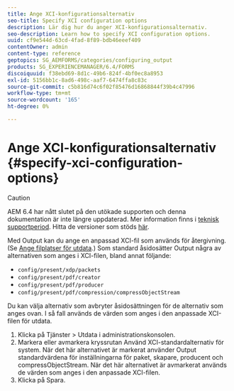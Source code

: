 ```yaml
---
title: Ange XCI-konfigurationsalternativ
seo-title: Specify XCI configuration options
description: Lär dig hur du anger XCI-konfigurationsalternativ.
seo-description: Learn how to specify XCI configuration options.
uuid: cf9e544d-63cd-4fad-8f89-bdb46eeef409
contentOwner: admin
content-type: reference
geptopics: SG_AEMFORMS/categories/configuring_output
products: SG_EXPERIENCEMANAGER/6.4/FORMS
discoiquuid: f38ebd69-8d1c-49b6-824f-4bf0ec8a8953
exl-id: 5156bb1c-8ad6-498c-aaf7-6474ffa8c83c
source-git-commit: c5b816d74c6f02f85476d16868844f39b4c47996
workflow-type: tm+mt
source-wordcount: '165'
ht-degree: 0%

---
```


# Ange XCI-konfigurationsalternativ {#specify-xci-configuration-options}

>[!CAUTION]
>
>AEM 6.4 har nått slutet på den utökade supporten och denna dokumentation är inte längre uppdaterad. Mer information finns i [teknisk supportperiod](https://helpx.adobe.com/support/programs/eol-matrix.html). Hitta de versioner som stöds [här](https://experienceleague.adobe.com/docs/).

Med Output kan du ange en anpassad XCI-fil som används för återgivning. (Se [Ange filplatser för utdata](/help/forms/using/admin-help/specify-file-locations-output.md#specify-file-locations-for-output).) Som standard åsidosätter Output några av alternativen som anges i XCI-filen, bland annat följande:

* `config/present/xdp/packets`
* `config/present/pdf/creator`
* `config/present/pdf/producer`
* `config/present/pdf/compression/compressObjectStream`

Du kan välja alternativ som avbryter åsidosättningen för de alternativ som anges ovan. I så fall används de värden som anges i den anpassade XCI-filen för utdata.

1. Klicka på Tjänster > Utdata i administrationskonsolen.
1. Markera eller avmarkera kryssrutan Använd XCI-standardalternativ för system. När det här alternativet är markerat använder Output standardvärdena för inställningarna för paket, skapare, producent och compressObjectStream. När det här alternativet är avmarkerat används de värden som anges i den anpassade XCI-filen.
1. Klicka på Spara.
